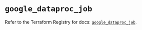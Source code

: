 # `google_dataproc_job`

Refer to the Terraform Registry for docs: [`google_dataproc_job`](https://registry.terraform.io/providers/hashicorp/google/6.24.0/docs/resources/dataproc_job).
